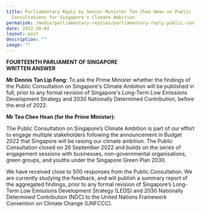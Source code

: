 ```yaml
---
title: Parliamentary Reply by Senior Minister Teo Chee Hean on Public
  Consultations for Singapore's Climate Ambition
permalink: /media/parliamentary-replies/parliamentary-reply-public-consultation-climate-ambition/
date: 2022-10-04
layout: post
description: ""
image: ""
---
```

**FOURTEENTH PARLIAMENT OF SINGAPORE  
WRITTEN ANSWER**

**Mr Dennis Tan Lip Fong:** To ask the Prime Minister whether the findings of the Public Consultation on Singapore's Climate Ambition will be published in full, prior to any formal revision of Singapore's Long-Term Low Emissions Development Strategy and 2030 Nationally Determined Contribution, before the end of 2022.

**Mr Teo Chee Hean (for the Prime Minister):**

The Public Consultation on Singapore’s Climate Ambition is part of our effort to engage multiple stakeholders following the announcement in Budget 2022 that Singapore will be raising our climate ambition. The Public Consultation closed on 26 September 2022 and builds on the series of engagement sessions with businesses, non-governmental organisations, green groups, and youths under the Singapore Green Plan 2030.

We have received close to 500 responses from the Public Consultation. We are currently studying the feedback, and will publish a summary report of the aggregated findings, prior to any formal revision of Singapore’s Long-Term Low Emissions Development Strategy (LEDS) and 2030 Nationally Determined Contribution (NDC) to the United Nations Framework Convention on Climate Change (UNFCCC).